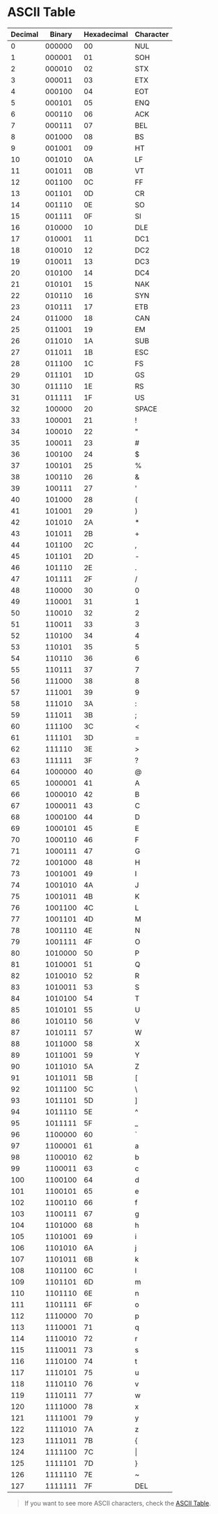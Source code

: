 # ASCII Table

| Decimal | Binary | Hexadecimal | Character |
|---------|--------|-------------|-----------|
| 0       | 000000 | 00          | NUL       |
| 1       | 000001 | 01          | SOH       |
| 2       | 000010 | 02          | STX       |
| 3       | 000011 | 03          | ETX       |
| 4       | 000100 | 04          | EOT       |
| 5       | 000101 | 05          | ENQ       |
| 6       | 000110 | 06          | ACK       |
| 7       | 000111 | 07          | BEL       |
| 8       | 001000 | 08          | BS        |
| 9       | 001001 | 09          | HT        |
| 10      | 001010 | 0A          | LF        |
| 11      | 001011 | 0B          | VT        |
| 12      | 001100 | 0C          | FF        |
| 13      | 001101 | 0D          | CR        |
| 14      | 001110 | 0E          | SO        |
| 15      | 001111 | 0F          | SI        |
| 16      | 010000 | 10          | DLE       |
| 17      | 010001 | 11          | DC1       |
| 18      | 010010 | 12          | DC2       |
| 19      | 010011 | 13          | DC3       |
| 20      | 010100 | 14          | DC4       |
| 21      | 010101 | 15          | NAK       |
| 22      | 010110 | 16          | SYN       |
| 23      | 010111 | 17          | ETB       |
| 24      | 011000 | 18          | CAN       |
| 25      | 011001 | 19          | EM        |
| 26      | 011010 | 1A          | SUB       |
| 27      | 011011 | 1B          | ESC       |
| 28      | 011100 | 1C          | FS        |
| 29      | 011101 | 1D          | GS        |
| 30      | 011110 | 1E          | RS        |
| 31      | 011111 | 1F          | US        |
| 32      | 100000 | 20          | SPACE     |
| 33      | 100001 | 21          | !         |
| 34      | 100010 | 22          | "         |
| 35      | 100011 | 23          | #         |
| 36      | 100100 | 24          | $         |
| 37      | 100101 | 25          | %         |
| 38      | 100110 | 26          | &         |
| 39      | 100111 | 27          | '         |
| 40      | 101000 | 28          | (         |
| 41      | 101001 | 29          | )         |
| 42      | 101010 | 2A          | *         |
| 43      | 101011 | 2B          | +         |
| 44      | 101100 | 2C          | ,         |
| 45      | 101101 | 2D          | -         |
| 46      | 101110 | 2E          | .         |
| 47      | 101111 | 2F          | /         |
| 48      | 110000 | 30          | 0         |
| 49      | 110001 | 31          | 1         |
| 50      | 110010 | 32          | 2         |
| 51      | 110011 | 33          | 3         |
| 52      | 110100 | 34          | 4         |
| 53      | 110101 | 35          | 5         |
| 54      | 110110 | 36          | 6         |
| 55      | 110111 | 37          | 7         |
| 56      | 111000 | 38          | 8         |
| 57      | 111001 | 39          | 9         |
| 58      | 111010 | 3A          | :         |
| 59      | 111011 | 3B          | ;         |
| 60      | 111100 | 3C          | <         |
| 61      | 111101 | 3D          | =         |
| 62      | 111110 | 3E          | >         |
| 63      | 111111 | 3F          | ?         |
| 64      | 1000000| 40          | @         |
| 65      | 1000001| 41          | A         |
| 66      | 1000010| 42          | B         |
| 67      | 1000011| 43          | C         |
| 68      | 1000100| 44          | D         |
| 69      | 1000101| 45          | E         |
| 70      | 1000110| 46          | F         |
| 71      | 1000111| 47          | G         |
| 72      | 1001000| 48          | H         |
| 73      | 1001001| 49          | I         |
| 74      | 1001010| 4A          | J         |
| 75      | 1001011| 4B          | K         |
| 76      | 1001100| 4C          | L         |
| 77      | 1001101| 4D          | M         |
| 78      | 1001110| 4E          | N         |
| 79      | 1001111| 4F          | O         |
| 80      | 1010000| 50          | P         |
| 81      | 1010001| 51          | Q         |
| 82      | 1010010| 52          | R         |
| 83      | 1010011| 53          | S         |
| 84      | 1010100| 54          | T         |
| 85      | 1010101| 55          | U         |
| 86      | 1010110| 56          | V         |
| 87      | 1010111| 57          | W         |
| 88      | 1011000| 58          | X         |
| 89      | 1011001| 59          | Y         |
| 90      | 1011010| 5A          | Z         |
| 91      | 1011011| 5B          | [         |
| 92      | 1011100| 5C          | \         |
| 93      | 1011101| 5D          | ]         |
| 94      | 1011110| 5E          | ^         |
| 95      | 1011111| 5F          | _         |
| 96      | 1100000| 60          | `         |
| 97      | 1100001| 61          | a         |
| 98      | 1100010| 62          | b         |
| 99      | 1100011| 63          | c         |
| 100     | 1100100| 64          | d         |
| 101     | 1100101| 65          | e         |
| 102     | 1100110| 66          | f         |
| 103     | 1100111| 67          | g         |
| 104     | 1101000| 68          | h         |
| 105     | 1101001| 69          | i         |
| 106     | 1101010| 6A          | j         |
| 107     | 1101011| 6B          | k         |
| 108     | 1101100| 6C          | l         |
| 109     | 1101101| 6D          | m         |
| 110     | 1101110| 6E          | n         |
| 111     | 1101111| 6F          | o         |
| 112     | 1110000| 70          | p         |
| 113     | 1110001| 71          | q         |
| 114     | 1110010| 72          | r         |
| 115     | 1110011| 73          | s         |
| 116     | 1110100| 74          | t         |
| 117     | 1110101| 75          | u         |
| 118     | 1110110| 76          | v         |
| 119     | 1110111| 77          | w         |
| 120     | 1111000| 78          | x         |
| 121     | 1111001| 79          | y         |
| 122     | 1111010| 7A          | z         |
| 123     | 1111011| 7B          | {         |
| 124     | 1111100| 7C          | \|        |
| 125     | 1111101| 7D          | }         |
| 126     | 1111110| 7E          | ~         |
| 127     | 1111111| 7F          | DEL       |

> If you want to see more ASCII characters, check the [ASCII Table](https://www.asciitable.com/).